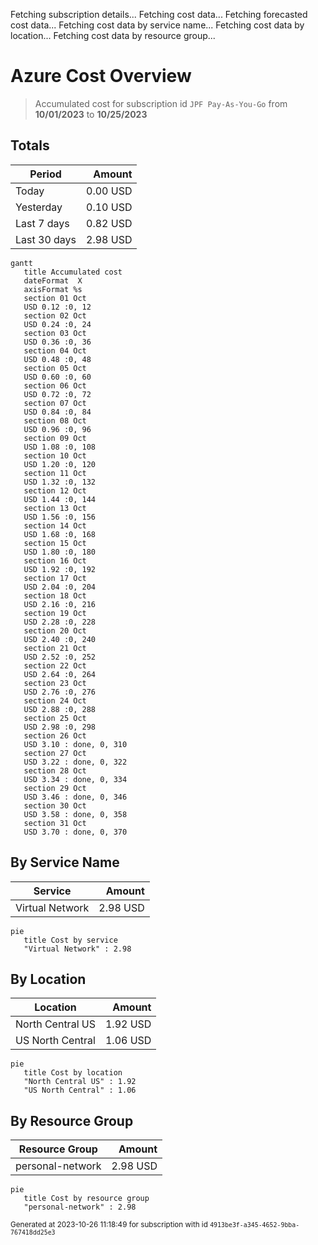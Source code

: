Fetching subscription details...
Fetching cost data...
Fetching forecasted cost data...
Fetching cost data by service name...
Fetching cost data by location...
Fetching cost data by resource group...
# Azure Cost Overview

> Accumulated cost for subscription id `JPF Pay-As-You-Go` from **10/01/2023** to **10/25/2023**

## Totals

|Period|Amount|
|---|---:|
|Today|0.00 USD|
|Yesterday|0.10 USD|
|Last 7 days|0.82 USD|
|Last 30 days|2.98 USD|

```mermaid
gantt
   title Accumulated cost
   dateFormat  X
   axisFormat %s
   section 01 Oct
   USD 0.12 :0, 12
   section 02 Oct
   USD 0.24 :0, 24
   section 03 Oct
   USD 0.36 :0, 36
   section 04 Oct
   USD 0.48 :0, 48
   section 05 Oct
   USD 0.60 :0, 60
   section 06 Oct
   USD 0.72 :0, 72
   section 07 Oct
   USD 0.84 :0, 84
   section 08 Oct
   USD 0.96 :0, 96
   section 09 Oct
   USD 1.08 :0, 108
   section 10 Oct
   USD 1.20 :0, 120
   section 11 Oct
   USD 1.32 :0, 132
   section 12 Oct
   USD 1.44 :0, 144
   section 13 Oct
   USD 1.56 :0, 156
   section 14 Oct
   USD 1.68 :0, 168
   section 15 Oct
   USD 1.80 :0, 180
   section 16 Oct
   USD 1.92 :0, 192
   section 17 Oct
   USD 2.04 :0, 204
   section 18 Oct
   USD 2.16 :0, 216
   section 19 Oct
   USD 2.28 :0, 228
   section 20 Oct
   USD 2.40 :0, 240
   section 21 Oct
   USD 2.52 :0, 252
   section 22 Oct
   USD 2.64 :0, 264
   section 23 Oct
   USD 2.76 :0, 276
   section 24 Oct
   USD 2.88 :0, 288
   section 25 Oct
   USD 2.98 :0, 298
   section 26 Oct
   USD 3.10 : done, 0, 310
   section 27 Oct
   USD 3.22 : done, 0, 322
   section 28 Oct
   USD 3.34 : done, 0, 334
   section 29 Oct
   USD 3.46 : done, 0, 346
   section 30 Oct
   USD 3.58 : done, 0, 358
   section 31 Oct
   USD 3.70 : done, 0, 370
```

## By Service Name

|Service|Amount|
|---|---:|
|Virtual Network|2.98 USD|

```mermaid
pie
   title Cost by service
   "Virtual Network" : 2.98
```

## By Location

|Location|Amount|
|---|---:|
|North Central US|1.92 USD|
|US North Central|1.06 USD|

```mermaid
pie
   title Cost by location
   "North Central US" : 1.92
   "US North Central" : 1.06
```

## By Resource Group

|Resource Group|Amount|
|---|---:|
|personal-network|2.98 USD|

```mermaid
pie
   title Cost by resource group
   "personal-network" : 2.98
```

<sup>Generated at 2023-10-26 11:18:49 for subscription with id `4913be3f-a345-4652-9bba-767418dd25e3`</sup>
